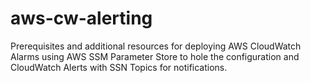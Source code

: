 # aws-cw-alerting

Prerequisites and additional resources for deploying AWS CloudWatch Alarms using AWS SSM Parameter Store to hole the configuration and CloudWatch Alerts with SSN Topics for notifications.
